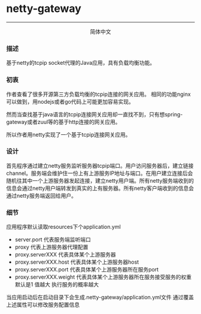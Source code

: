 # netty-gateway
---

<p align="center">
  简体中文 
</p>

### 描述
基于netty的tcpip socket代理的Java应用，具有负载均衡功能。

### 初衷
作者查看了很多开源第三方负载均衡的tcpip连接的网关应用。
相同的功能nginx可以做到，用nodejs或者go代码上可能更加容易实现。

然而当查找基于java语言的tcpip连接网关应用却一直找不到，只有想spring-gateway或者zuul等的基于http连接的网关应用。

所以作者用netty实现了一个基于tcpip连接网关应用。

### 设计
首先程序通过建立netty服务监听服务器tcpip端口。用户访问服务器后，建立链接channel。服务端会维护住一份上有上游服务IP地址与端口。在用户建立连接后会随机往其中一个上游服务器发起连接，建立netty用户端。所有netty服务端收到的信息会通过netty用户端转发到真实的上有服务器。所有netty客户端收到的信息会通过netty服务端返回给用户。

### 细节
应用程序默认读取resources下个application.yml
 
  * server.port 代表服务端监听端口
  * proxy 代表上游服务器代理配置
  * proxy.serverXXX 代表具体某个上游服务器
  * proxy.serverXXX.host 代表具体某个上游服务器host
  * proxy.serverXXX.port 代表具体某个上游服务器所在服务port
  * proxy.serverXXX.weight 代表具体某个上游服务器所在服务接受服务的权重 默认是1 值越大 执行服务的概率越大

当应用启动后在启动目录下会生成.netty-gateway/application.yml文件
通过覆盖上述属性可以修改服务配置信息


